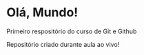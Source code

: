 # Olá, Mundo!
Primeiro respositório do curso de Git e Github

Repositório criado durante aula ao vivo!
